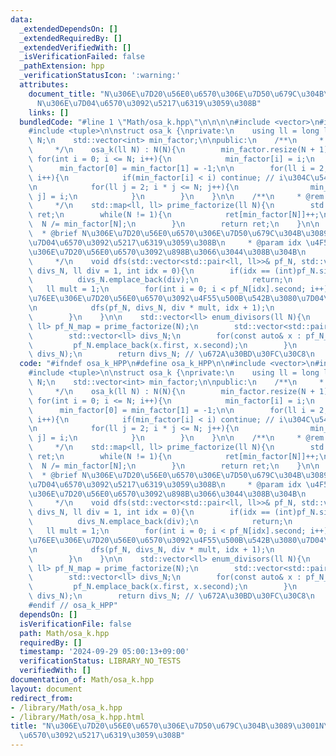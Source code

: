 ```yaml
---
data:
  _extendedDependsOn: []
  _extendedRequiredBy: []
  _extendedVerifiedWith: []
  _isVerificationFailed: false
  _pathExtension: hpp
  _verificationStatusIcon: ':warning:'
  attributes:
    document_title: "N\u306E\u7D20\u56E0\u6570\u306E\u7D50\u679C\u304B\u3089\u3001\
      N\u306E\u7D04\u6570\u3092\u5217\u6319\u3059\u308B"
    links: []
  bundledCode: "#line 1 \"Math/osa_k.hpp\"\n\n\n\n#include <vector>\n#include <map>\n\
    #include <tuple>\n\nstruct osa_k {\nprivate:\n    using ll = long long;\n    ll\
    \ N;\n    std::vector<int> min_factor;\n\npublic:\n    /**\n     * @rem O(Nlog(N))\n\
    \     */\n    osa_k(ll N) : N(N){\n        min_factor.resize(N + 1);\n       \
    \ for(int i = 0; i <= N; i++){\n            min_factor[i] = i;\n        }\n  \
    \      min_factor[0] = min_factor[1] = -1;\n\n        for(ll i = 2; i * i <= N;\
    \ i++){\n            if(min_factor[i] < i) continue; // i\u304C\u5408\u6210\u6570\
    \n            for(ll j = 2; i * j <= N; j++){\n                min_factor[i *\
    \ j] = i;\n            }\n        }\n    }\n\n    /**\n     * @rem O(log(N))\n\
    \     */\n    std::map<ll, ll> prime_factorize(ll N){\n        std::map<ll, ll>\
    \ ret;\n        while(N != 1){\n            ret[min_factor[N]]++;\n          \
    \  N /= min_factor[N];\n        }\n        return ret;\n    }\n\n    /**\n   \
    \  * @brief N\u306E\u7D20\u56E0\u6570\u306E\u7D50\u679C\u304B\u3089\u3001N\u306E\
    \u7D04\u6570\u3092\u5217\u6319\u3059\u308B\n     * @param idx \u4F55\u756A\u76EE\
    \u306E\u7D20\u56E0\u6570\u3092\u898B\u3066\u3044\u308B\u304B\n     * @remark O(log(N))\n\
    \     */\n    void dfs(std::vector<std::pair<ll, ll>>& pf_N, std::vector<ll>&\
    \ divs_N, ll div = 1, int idx = 0){\n        if(idx == (int)pf_N.size()){\n  \
    \          divs_N.emplace_back(div);\n            return;\n        }\n\n     \
    \   ll mult = 1;\n        for(int i = 0; i < pf_N[idx].second; i++){// idx\u756A\
    \u76EE\u306E\u7D20\u56E0\u6570\u3092\u4F55\u500B\u542B\u3080\u7D04\u6570\u304B\
    \n            dfs(pf_N, divs_N, div * mult, idx + 1);\n            mult *= pf_N[idx].first;\n\
    \        }\n    }\n\n    std::vector<ll> enum_divisors(ll N){\n        std::map<ll,\
    \ ll> pf_N_map = prime_factorize(N);\n        std::vector<std::pair<ll, ll>> pf_N;\n\
    \        std::vector<ll> divs_N;\n        for(const auto& x : pf_N_map){\n   \
    \         pf_N.emplace_back(x.first, x.second);\n        }\n        dfs(pf_N,\
    \ divs_N);\n        return divs_N; // \u672A\u30BD\u30FC\u30C8\n    }\n};\n\n\n"
  code: "#ifndef osa_k_HPP\n#define osa_k_HPP\n\n#include <vector>\n#include <map>\n\
    #include <tuple>\n\nstruct osa_k {\nprivate:\n    using ll = long long;\n    ll\
    \ N;\n    std::vector<int> min_factor;\n\npublic:\n    /**\n     * @rem O(Nlog(N))\n\
    \     */\n    osa_k(ll N) : N(N){\n        min_factor.resize(N + 1);\n       \
    \ for(int i = 0; i <= N; i++){\n            min_factor[i] = i;\n        }\n  \
    \      min_factor[0] = min_factor[1] = -1;\n\n        for(ll i = 2; i * i <= N;\
    \ i++){\n            if(min_factor[i] < i) continue; // i\u304C\u5408\u6210\u6570\
    \n            for(ll j = 2; i * j <= N; j++){\n                min_factor[i *\
    \ j] = i;\n            }\n        }\n    }\n\n    /**\n     * @rem O(log(N))\n\
    \     */\n    std::map<ll, ll> prime_factorize(ll N){\n        std::map<ll, ll>\
    \ ret;\n        while(N != 1){\n            ret[min_factor[N]]++;\n          \
    \  N /= min_factor[N];\n        }\n        return ret;\n    }\n\n    /**\n   \
    \  * @brief N\u306E\u7D20\u56E0\u6570\u306E\u7D50\u679C\u304B\u3089\u3001N\u306E\
    \u7D04\u6570\u3092\u5217\u6319\u3059\u308B\n     * @param idx \u4F55\u756A\u76EE\
    \u306E\u7D20\u56E0\u6570\u3092\u898B\u3066\u3044\u308B\u304B\n     * @remark O(log(N))\n\
    \     */\n    void dfs(std::vector<std::pair<ll, ll>>& pf_N, std::vector<ll>&\
    \ divs_N, ll div = 1, int idx = 0){\n        if(idx == (int)pf_N.size()){\n  \
    \          divs_N.emplace_back(div);\n            return;\n        }\n\n     \
    \   ll mult = 1;\n        for(int i = 0; i < pf_N[idx].second; i++){// idx\u756A\
    \u76EE\u306E\u7D20\u56E0\u6570\u3092\u4F55\u500B\u542B\u3080\u7D04\u6570\u304B\
    \n            dfs(pf_N, divs_N, div * mult, idx + 1);\n            mult *= pf_N[idx].first;\n\
    \        }\n    }\n\n    std::vector<ll> enum_divisors(ll N){\n        std::map<ll,\
    \ ll> pf_N_map = prime_factorize(N);\n        std::vector<std::pair<ll, ll>> pf_N;\n\
    \        std::vector<ll> divs_N;\n        for(const auto& x : pf_N_map){\n   \
    \         pf_N.emplace_back(x.first, x.second);\n        }\n        dfs(pf_N,\
    \ divs_N);\n        return divs_N; // \u672A\u30BD\u30FC\u30C8\n    }\n};\n\n\
    #endif // osa_k_HPP"
  dependsOn: []
  isVerificationFile: false
  path: Math/osa_k.hpp
  requiredBy: []
  timestamp: '2024-09-29 05:00:13+09:00'
  verificationStatus: LIBRARY_NO_TESTS
  verifiedWith: []
documentation_of: Math/osa_k.hpp
layout: document
redirect_from:
- /library/Math/osa_k.hpp
- /library/Math/osa_k.hpp.html
title: "N\u306E\u7D20\u56E0\u6570\u306E\u7D50\u679C\u304B\u3089\u3001N\u306E\u7D04\
  \u6570\u3092\u5217\u6319\u3059\u308B"
---
```

